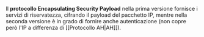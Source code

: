 Il **protocollo Encapsulating Security Payload** nella prima versione fornisce i servizi di riservatezza, cifrando il payload del pacchetto IP, mentre nella seconda versione è in grado di fornire anche autenticazione (non copre però l'IP a differenza di [[Protocollo AH|AH]]).